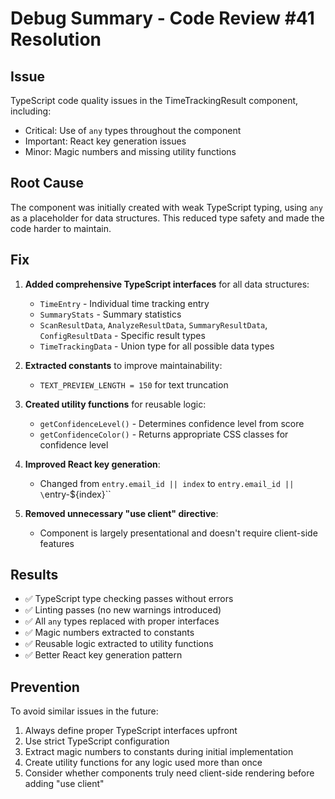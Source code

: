 # Debug Summary - Code Review #41 Resolution

## Issue
TypeScript code quality issues in the TimeTrackingResult component, including:
- Critical: Use of `any` types throughout the component
- Important: React key generation issues
- Minor: Magic numbers and missing utility functions

## Root Cause
The component was initially created with weak TypeScript typing, using `any` as a placeholder for data structures. This reduced type safety and made the code harder to maintain.

## Fix
1. **Added comprehensive TypeScript interfaces** for all data structures:
   - `TimeEntry` - Individual time tracking entry
   - `SummaryStats` - Summary statistics
   - `ScanResultData`, `AnalyzeResultData`, `SummaryResultData`, `ConfigResultData` - Specific result types
   - `TimeTrackingData` - Union type for all possible data types

2. **Extracted constants** to improve maintainability:
   - `TEXT_PREVIEW_LENGTH = 150` for text truncation

3. **Created utility functions** for reusable logic:
   - `getConfidenceLevel()` - Determines confidence level from score
   - `getConfidenceColor()` - Returns appropriate CSS classes for confidence level

4. **Improved React key generation**:
   - Changed from `entry.email_id || index` to `entry.email_id || \`entry-${index}\``

5. **Removed unnecessary "use client" directive**:
   - Component is largely presentational and doesn't require client-side features

## Results
- ✅ TypeScript type checking passes without errors
- ✅ Linting passes (no new warnings introduced)
- ✅ All `any` types replaced with proper interfaces
- ✅ Magic numbers extracted to constants
- ✅ Reusable logic extracted to utility functions
- ✅ Better React key generation pattern

## Prevention
To avoid similar issues in the future:
1. Always define proper TypeScript interfaces upfront
2. Use strict TypeScript configuration
3. Extract magic numbers to constants during initial implementation
4. Create utility functions for any logic used more than once
5. Consider whether components truly need client-side rendering before adding "use client"